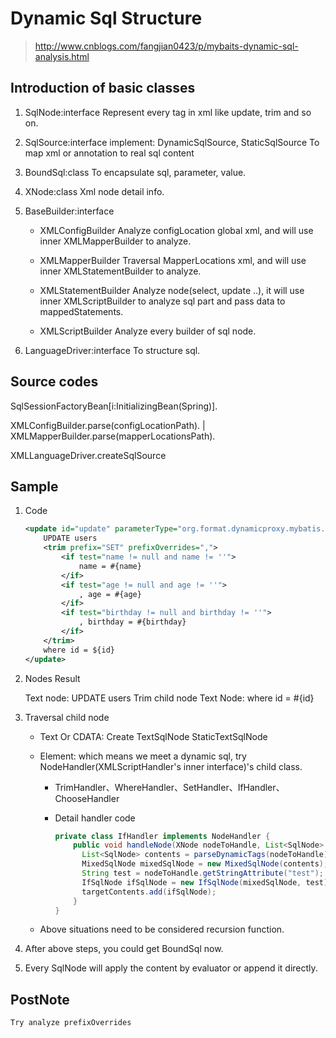 # Dynamic Sql Structure

> http://www.cnblogs.com/fangjian0423/p/mybaits-dynamic-sql-analysis.html

## Introduction of basic classes

1. SqlNode:interface
    Represent every tag in xml like update, trim and so on.

2. SqlSource:interface implement: DynamicSqlSource, StaticSqlSource
    To map xml or annotation to real sql content 

3. BoundSql:class
    To encapsulate sql, parameter, value.
    
4. XNode:class 
    Xml node detail info.
    
5. BaseBuilder:interface
    - XMLConfigBuilder
        Analyze configLocation global xml, and will use inner XMLMapperBuilder to analyze.
    
    - XMLMapperBuilder
        Traversal MapperLocations xml, and will use inner XMLStatementBuilder to analyze.
        
    - XMLStatementBuilder
        Analyze node(select, update ..), it will use inner XMLScriptBuilder to analyze sql part and pass data to mappedStatements.
        
    - XMLScriptBuilder
        Analyze every builder of sql node. 

6. LanguageDriver:interface
   To structure sql.
   
## Source codes
    
SqlSessionFactoryBean[i:InitializingBean(Spring)].

XMLConfigBuilder.parse(configLocationPath). | XMLMapperBuilder.parse(mapperLocationsPath).

XMLLanguageDriver.createSqlSource

## Sample

1. Code

    ```xml
    <update id="update" parameterType="org.format.dynamicproxy.mybatis.bean.User">
        UPDATE users
        <trim prefix="SET" prefixOverrides=",">
            <if test="name != null and name != ''">
                name = #{name}
            </if>
            <if test="age != null and age != ''">
                , age = #{age}
            </if>
            <if test="birthday != null and birthday != ''">
                , birthday = #{birthday}
            </if>
        </trim>
        where id = ${id}
    </update>
    ```

2. Nodes Result

    Text node: UPDATE users
    Trim child node
    Text Node: where id = #{id}

3. Traversal child node
    
    - Text Or CDATA: Create TextSqlNode StaticTextSqlNode

    - Element: which means we meet a dynamic sql, try NodeHandler(XMLScriptHandler's inner interface)'s child class. 
    
        - TrimHandler、WhereHandler、SetHandler、IfHandler、ChooseHandler
    
         - Detail handler code
         
            ```java
            private class IfHandler implements NodeHandler {
                public void handleNode(XNode nodeToHandle, List<SqlNode> targetContents) {
                  List<SqlNode> contents = parseDynamicTags(nodeToHandle);
                  MixedSqlNode mixedSqlNode = new MixedSqlNode(contents);
                  String test = nodeToHandle.getStringAttribute("test");
                  IfSqlNode ifSqlNode = new IfSqlNode(mixedSqlNode, test);
                  targetContents.add(ifSqlNode);
                }
            }
            ```
    
    - Above situations need to be considered recursion function.
    
4. After above steps, you could get BoundSql now.

5. Every SqlNode will apply the content by evaluator or append it directly.


## PostNote

    Try analyze prefixOverrides
    
    